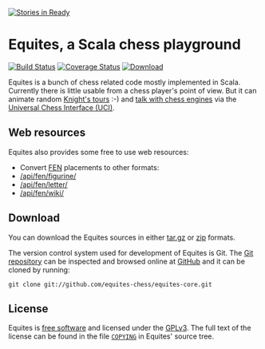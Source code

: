 [![Stories in Ready](https://badge.waffle.io/fthomas/equites.png?label=ready&title=Ready)](https://waffle.io/fthomas/equites)
# Equites, a Scala chess playground
[![Build Status](https://travis-ci.org/equites-chess/equites-core.svg?branch=master)](https://travis-ci.org/equites-chess/equites-core)
[![Coverage Status](https://img.shields.io/coveralls/equites-chess/equites-core.svg)](https://coveralls.io/r/equites-chess/equites-core?branch=master)
[![Download](https://api.bintray.com/packages/fthomas/maven/equites-core/images/download.svg)](https://bintray.com/fthomas/maven/equites-core/_latestVersion)

Equites is a bunch of chess related code mostly implemented in Scala.
Currently there is little usable from a chess player's point of view.
But it can animate random [Knight's tours][Equites] :-) and [talk with
chess engines][UciEngineVsItself] via the [Universal Chess Interface (UCI)][UCI].

[Equites]: http://equites.timepit.eu/
[UCI]: http://en.wikipedia.org/wiki/Universal_Chess_Interface
[UciEngineVsItself]: https://github.com/equites-chess/equites-cli/blob/master/src/main/scala/eu/timepit/equites/cli/UciEngineVsItself.scala

## Web resources

Equites also provides some free to use web resources:

* Convert [FEN] placements to other formats:
 * [/api/fen/figurine/]
 * [/api/fen/letter/]
 * [/api/fen/wiki/]

[FEN]: http://en.wikipedia.org/wiki/Forsyth%E2%80%93Edwards_Notation
[/api/fen/figurine/]: http://equites.timepit.eu/api/fen/figurine/rnbqkbnr/pppppppp/8/8/8/8/PPPPPPPP/RNBQKBNR
[/api/fen/letter/]: http://equites.timepit.eu/api/fen/letter/rnbqkbnr/pppppppp/8/8/4P3/8/PPPP1PPP/RNBQKBNR
[/api/fen/wiki/]: http://equites.timepit.eu/api/fen/wiki/rnbqkbnr/pp1ppppp/8/2p5/4P3/8/PPPP1PPP/RNBQKBNR

## Download

You can download the Equites sources in either [tar.gz][] or [zip][] formats.

[tar.gz]: https://github.com/equites-chess/equites-core/tarball/master
[zip]:    https://github.com/equites-chess/equites-core/zipball/master

The version control system used for development of Equites is Git. The [Git
repository][] can be inspected and browsed online at [GitHub][] and it can
be cloned by running:

    git clone git://github.com/equites-chess/equites-core.git

[Git repository]: http://github.com/equites-chess/equites-core
[GitHub]: http://github.com/

## License

Equites is [free software][] and licensed under the [GPLv3][]. The full text
of the license can be found in the file [`COPYING`][COPYING] in Equites'
source tree.

[free software]: http://www.gnu.org/philosophy/free-sw.html
[GPLv3]: http://www.gnu.org/licenses/gpl-3.0.html
[COPYING]: https://github.com/equites-chess/equites-core/blob/master/COPYING
